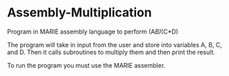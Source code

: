 # Assembly-Multiplication
Program in MARIE assembly language to perform (A*B)*(C*D)

The program will take in input from the user and store into
variables A, B, C, and D. Then it calls subroutines to multiply them 
and then print the result.

To run the program you must use the MARIE assembler.

